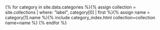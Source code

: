 ---
---
{% for category in site.data.categories %}{% assign collection = site.collections | where: "label", category[0] | first %}{% assign name = category[1].name %}{% include category_index.html collection=collection name=name %}
{% endfor %}